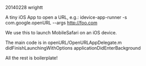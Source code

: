 20140228 wrightt

A tiny iOS App to open a URL, e.g.:
  idevice-app-runner -s com.google.openURL --args http://foo.com

We use this to launch MobileSafari on an iOS device.

The main code is in openURL/OpenURLAppDelegate.m
  didFinishLaunchingWithOptions
  applicationDidEnterBackground

All the rest is boilerplate!
